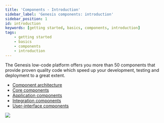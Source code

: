 ```yaml
---
title: 'Components - Introduction'
sidebar_label: 'Genesis components: introduction'
sidebar_position: 1
id: introduction
keywords: [getting started, basics, components, introduction]
tags:
    - getting started
    - basics
    - components
    - introduction
---
```



The Genesis low-code platform offers you more than 50 components that provide proven quality code which speed up your development, testing and deployment to a great extent.
- [Component architecture](02_component-architecture-overview.md)
- [Core components](03_core-components.md)
- [Application components](04_application-components.md)
- [Integration components](05_integration-components.md)
- [User-interface components](06_ui-components.md)

![](/img/component-architecture-02.png)
